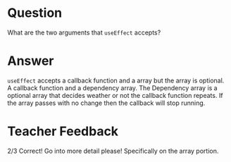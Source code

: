 # Question

What are the two arguments that `useEffect` accepts? 

# Answer
`useEffect` accepts a callback function and a array but the array is optional.
A callback function and a dependency array.
The Dependency array is a optional array that decides weather or not the callback function repeats. If the array passes with no change then the callback will stop running.

# Teacher Feedback
2/3
Correct! Go into more detail please! Specifically on the array portion. 
